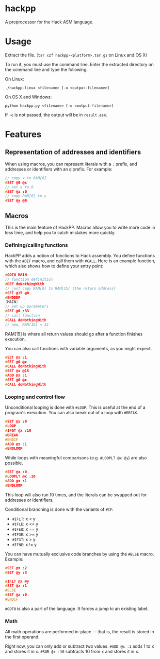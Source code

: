 # hackpp
A preprocessor for the Hack ASM language.

# Usage
Extract the file. (`tar xzf hackpp-<platform>.tar.gz` on Linux and OS X)

To run it, you must use the command line.
Enter the extracted directory on the command line and type the following.

On Linux:

```./hackpp-linux <filename> [-o <output-filename>]```

On OS X and Windows:

```python hackpp.py <filename> [-o <output-filename>]```

If `-o` is not passed, the output will be in `result.asm`.

# Features
## Representation of addresses and identifiers
When using macros, you can represent literals with a `:` prefix, and addresses or identifiers with an `@` prefix.
For example:
```c
// copy x to RAM[0]
#SET @0 @x
// set x to 0
#SET @x :0
// copy RAM[0] to y
#SET @y @0
```

## Macros
This is the main feature of HackPP. Macros allow you to write more code in less time, and help you to catch mistakes more quickly.

### Defining/calling functions
HackPP adds a notion of functions to Hack assembly. You define functions with the `#DEF` macro, and call them with `#CALL`. Here is an example function, which also shows how to define your entry point:
```c
#GOTO MAIN
// function definition
#DEF doNothingWith
// just copy RAM[0] to RAM[15] (the return address)
#SET @15 @0
#ENDDEF
(MAIN)
// set up parameters
#SET @0 :33
// call function
#CALL doNothingWith
// now, RAM[15] = 33
```
RAM[15] is where all return values should go after a function finishes execution.

You can also call functions with variable arguments, as you might expect.
```c
#SET @x :1
#SET @0 @x
#CALL doNothingWith
#SET @x @15
#ADD @x :1
#SET @0 @x
#CALL doNothingWith
```

### Looping and control flow
Unconditional looping is done with `#LOOP`. This is useful at the end of a program's execution. You can also break out of a loop with `#BREAK`.

```c
#SET @x :0
#LOOP
#IFGT @x :10
#BREAK
#ENDIF
#ADD @x :1
#ENDLOOP
```

While loops with meaningful comparisons (e.g. `#LOOPLT @x @y`) are also possible.
```c
#SET @x :0
#LOOPLT @x :10
#ADD @x :1
#ENDLOOP
```
This loop will also run 10 times, and the literals can be swapped out for addresses or identifiers.

Conditional branching is done with the variants of `#IF`:
* `#IFLT`: x < y
* `#IFLE`: x <= y
* `#IFEQ`: x == y
* `#IFGE`: x >= y
* `#IFGT`: x > y
* `#IFNE`: x != y

You can have mutually exclusive code branches by using the `#ELSE` macro. Example:
```c
#SET @x :2
#SET @y :3

#IFLT @x @y
#SET @z :1
#ELSE
#SET @z :0
#ENDIF
```

`#GOTO` is also a part of the language. It forces a jump to an existing label.

### Math
All math operations are performed in-place -- that is, the result is stored in the first operand.

Right now, you can only add or subtract two values. `#ADD @x :1` adds 1 to x and stores it in x. `#SUB @x :10` subtracts 10 from x and stores it in x.
